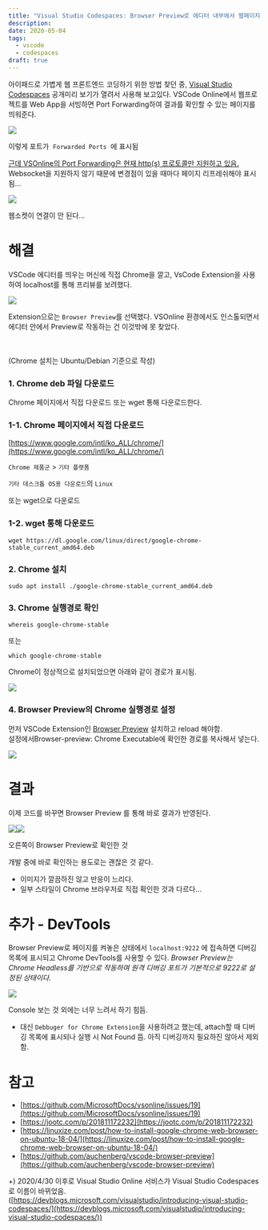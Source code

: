 ```yaml
---
title: "Visual Studio Codespaces: Browser Preview로 에디터 내부에서 웹페이지 확인하기"
description: 
date: 2020-05-04
tags:
  - vscode
  - codespaces
draft: true
---
```

아이패드로 가볍게 웹 프론트엔드 코딩하기 위한 방법 찾던 중, [Visual Studio Codespaces](https://visualstudio.microsoft.com/ko/services/visual-studio-online/) 공개미리 보기가 열려서 사용해 보고있다. VSCode Online에서 웹프로젝트를 Web App을 서빙하면 Port Forwarding하여 결과를 확인할 수 있는 페이지를 띄워준다.

![](https://blog.kakaocdn.net/dn/kMfwB/btqDQ7VWhPr/kvQz2Db0vkFKBGi5dWpQ50/img.png)

이렇게 포트가&nbsp; `Forwarded Ports` &nbsp;에 표시됨

[근데 VSOnline의 Port Forwarding은 현재 http(s) 프로토콜만 지원하고 있음.](https://github.com/MicrosoftDocs/vsonline/issues/19)  
Websocket을 지원하지 않기 때문에 변경점이 있을 때마다 페이지 리프레쉬해야 표시됨...

![](https://blog.kakaocdn.net/dn/cFWGJn/btqDRNioEeB/vNgWQBNu7NNff1cnlfnKx0/img.png)

웹소켓이 연결이 안 된다...

# 해결

VSCode 에디터를 띄우는 머신에 직접 Chrome을 깔고, VsCode Extension을 사용하여 localhost를 통해 프리뷰를 보려했다.

![](https://blog.kakaocdn.net/dn/LlEwG/btqDUSP9nFo/OWldiDOVyhOwB5n7Zlnn1k/img.png)

Extension으로는 `Browser Preview`를 선택했다. VSOnline 환경에서도 인스톨되면서 에디터 안에서 Preview로 작동하는 건 이것밖에 못 찾았다.

   
   
(Chrome 설치는 Ubuntu/Debian 기준으로 작성)

### 1. Chrome deb 파일 다운로드

Chrome 페이지에서 직접 다운로드 또는 wget 통해 다운로드한다.

### 1-1. Chrome 페이지에서 직접 다운로드

[https://www.google.com/intl/ko_ALL/chrome/](https://www.google.com/intl/ko_ALL/chrome/)

`Chrome 제품군` > `기타 플랫폼`

`기타 데스크톱 OS용 다운로드`의 `Linux`

또는 wget으로 다운로드

### 1-2. wget 통해 다운로드

```
wget https://dl.google.com/linux/direct/google-chrome-stable_current_amd64.deb
```

### 2. Chrome 설치

```
sudo apt install ./google-chrome-stable_current_amd64.deb
```

### 3. Chrome 실행경로 확인

```
whereis google-chrome-stable
```

또는

```
which google-chrome-stable
```

Chrome이 정상적으로 설치되었으면 아래와 같이 경로가 표시됨.

![](https://blog.kakaocdn.net/dn/beFm8M/btqDRxtm4B3/gqNDe9X4PJRq2KIUzmdD61/img.png)

### 4. Browser Preview의 Chrome 실행경로 설정

먼저 VSCode Extension인 [Browser Preview](https://marketplace.visualstudio.com/items?itemName=auchenberg.vscode-browser-preview) 설치하고 reload 해야함.  
설정에서Browser-preview: Chrome Executable에 확인한 경로를 복사해서 넣는다.

![](https://blog.kakaocdn.net/dn/dnEWeZ/btqDTk7CobX/kqKHmHtwEMLKYJ8vMD0qkK/img.png)

# 결과

이제 코드를 바꾸면 Browser Preview 를 통해 바로 결과가 반영된다.

  

![](https://blog.kakaocdn.net/dn/NEotQ/btqDRLx7EzA/VTYwjoKnaDSNxhkGVkLQk1/img.png)![](https://blog.kakaocdn.net/dn/pyRaY/btqDTllgf3x/bRBPV0D6C7HPOMR97OkvGk/img.png)

  

오른쪽이 Browser Preview로 확인한 것

개발 중에 바로 확인하는 용도로는 괜찮은 것 같다.

- 이미지가 깔끔하진 않고 반응이 느리다.
- 일부 스타일이 Chrome 브라우저로 직접 확인한 것과 다르다...

# 추가 - DevTools

Browser Preview로 페이지를 켜놓은 상태에서 `localhost:9222` 에 접속하면 디버깅 목록에 표시되고 Chrome DevTools를 사용할 수 있다. _Browser Preview는 Chrome Headless를 기반으로 작동하며 원격 디버깅 포트가 기본적으로 9222로 설정된 상태이다._

![](https://blog.kakaocdn.net/dn/dBFUfF/btqDUS3DOSV/0VmQd6dXbySCu42KZQKkD1/img.png)

Console 보는 것 외에는 너무 느려서 하기 힘듬.

 
 - 대신 `Debbuger for Chrome Extension`을 사용하려고 했는데, attach할 때 디버깅 목록에 표시되나 실행 시 Not Found 뜸. 아직 디버깅까지 필요하진 않아서 제외함.
 

# 참고

- [https://github.com/MicrosoftDocs/vsonline/issues/19](https://github.com/MicrosoftDocs/vsonline/issues/19)
- [https://jootc.com/p/201811172232](https://jootc.com/p/201811172232)
- [https://linuxize.com/post/how-to-install-google-chrome-web-browser-on-ubuntu-18-04/](https://linuxize.com/post/how-to-install-google-chrome-web-browser-on-ubuntu-18-04/)
- [https://github.com/auchenberg/vscode-browser-preview](https://github.com/auchenberg/vscode-browser-preview)

+) 2020/4/30 이후로 Visual Studio Online 서비스가 Visual Studio Codespaces로 이름이 바뀌었음. ([https://devblogs.microsoft.com/visualstudio/introducing-visual-studio-codespaces/](https://devblogs.microsoft.com/visualstudio/introducing-visual-studio-codespaces/))  
 